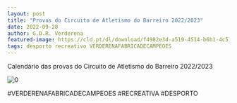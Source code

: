 ```yaml
---
layout: post
title: "Provas do Circuito de Atletismo do Barreiro 2022/2023"
date: 2022-09-28
author: G.D.R. Verderena
featured-image: https://cld.pt/dl/download/f4982e3d-a519-4514-b6b1-4c51dd829d08/circuito_barreiro_2022_2023.png
tags: desporto recreativo VERDERENAFABRICADECAMPEOES
---
```


Calendário das provas do Circuito de Atletismo do Barreiro 2022/2023

![0](https://cld.pt/dl/download/f4982e3d-a519-4514-b6b1-4c51dd829d08/circuito_barreiro_2022_2023.png)

#VERDERENAFABRICADECAMPEOES #RECREATIVA #DESPORTO
